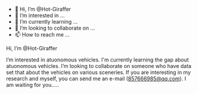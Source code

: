- 👋 Hi, I’m @Hot-Giraffer
- 👀 I’m interested in ...
- 🌱 I’m currently learning ...
- 💞️ I’m looking to collaborate on ...
- 📫 How to reach me ...

<!---
Hot-Giraffer/Hot-Giraffer is a ✨ special ✨ repository because its `README.md` (this file) appears on your GitHub profile.
You can click the Preview link to take a look at your changes.

---> Hi, I’m @Hot-Giraffer
I’m interested in atuonomous vehicles.
I'm currently learning the gap about atuonomous vehicles.
I’m looking to collaborate on someone who have data set that about the vehicles on various sceneries.
If you are interesting in my research and myself, you can send me an e-mail (857666985@qq.com).
I am waiting for you.....
